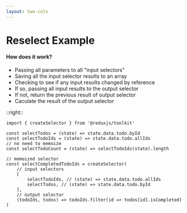 ```yaml
---
layout: two-cols
---
```


# Reselect Example

#### How does it work?

<v-clicks>

* Passing all parameters to all "input selectors"
* Saving all the input selector results to an array
* Checking to see if any input results changed by reference
* If so, passing all input results to the output selector
* If not, return the previous result of output selector
* Caculate the result of the output selector

</v-clicks>

::right::

```tsx {all|8-17|10-14|15-16}
import { createSelector } from '@reduxjs/toolkit'

const selectTodos = (state) => state.data.todo.byId
const selectTodoIds = (state) => state.data.todo.allIds
// no need to memoize
const selectTodoCount = (state) => selectTodoIds(state).length

// memoized selector
const selectCompletedTodoIds = createSelector(
    // input selectors
    [
        selectTodoIds, // (state) => state.data.todo.allIds
        selectTodos, // (state) => state.data.todo.byId
    ],
    // output selector
    (todoIds, todos) => todoIds.filter(id => todos[id].isCompleted)
)
```
